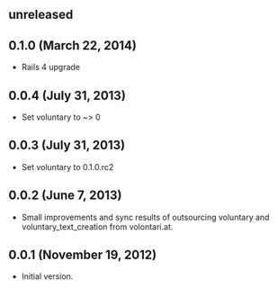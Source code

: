 ## unreleased ##

## 0.1.0 (March 22, 2014) ##

*   Rails 4 upgrade

## 0.0.4 (July 31, 2013) ##

*   Set voluntary to ~> 0

## 0.0.3 (July 31, 2013) ##

*   Set voluntary to 0.1.0.rc2

## 0.0.2 (June 7, 2013) ##

*   Small improvements and sync results of outsourcing voluntary and voluntary_text_creation from volontari.at.

## 0.0.1 (November 19, 2012) ##

*   Initial version.